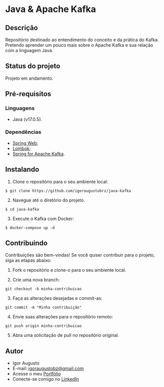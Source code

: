 # Java & Apache Kafka

## Descrição

Repositório destinado ao entendimento do conceito e da prática do Kafka. Pretendo aprender um pouco mais sobre o Apache Kafka e sua relação com a linguagem Java.

## Status do projeto

Projeto em andamento.

## Pré-requisitos

### Linguagens

- Java (v17.0.5).

### Dependências

- [Spring Web](https://start.spring.io/);
- [Lombok](https://start.spring.io/);
- [Spring for Apache Kafka](https://start.spring.io/).

## Instalando

1. Clone o repositório para o seu ambiente local:

```
$ git clone https://github.com/igoraugustobrz/java-kafka
```

2. Navegue até o diretório do projeto.

```
$ cd java-kafka
```

3. Execute o Kafka com Docker:

```
$ docker-compose up -d
```

## Contribuindo

Contribuições são bem-vindas! Se você quiser contribuir para o projeto, siga as etapas abaixo:

1. Fork o repositório e clone-o para o seu ambiente local.

2. Crie uma nova branch:

```
git checkout -b minha-contribuicao
```

3. Faça as alterações desejadas e commit-as:

```
git commit -m "Minha contribuição"
```

4. Envie suas alterações para o repositório remoto:

```
git push origin minha-contribuicao
```

5. Abra uma solicitação de pull no repositório original.

## Autor

- Igor Augusto
- E-mail: igoraugustobz@gmail.com
- Acesse o meu [Portfólio](https://iaugusto.vercel.app/)
- Conecte-se comigo no [LinkedIn](https://www.linkedin.com/in/igorbrz/)
